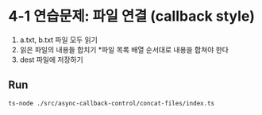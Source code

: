 # 4-1 연습문제: 파일 연결 (callback style)

1. a.txt, b.txt 파일 모두 읽기
2. 읽은 파일의 내용들 합치기
*파일 목록 배열 순서대로 내용을 합쳐야 한다
3. dest 파일에 저장하기

## Run

```zsh
ts-node ./src/async-callback-control/concat-files/index.ts
```